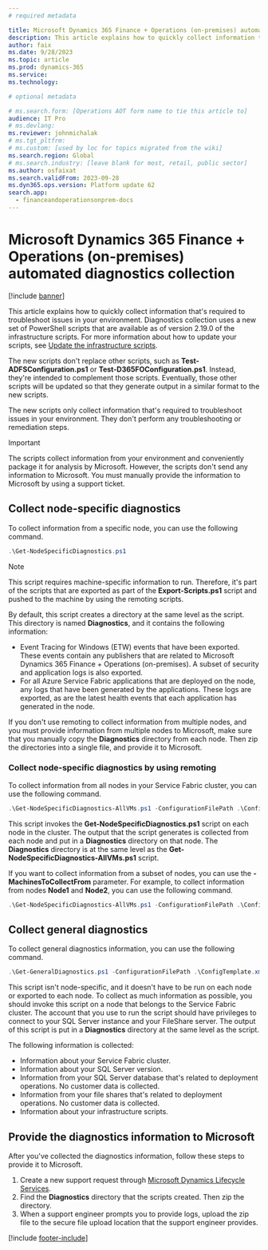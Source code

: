 ```yaml
---
# required metadata

title: Microsoft Dynamics 365 Finance + Operations (on-premises) automated diagnostics collection
description: This article explains how to quickly collect information that is required to troubleshoot issues in your environment.
author: faix
ms.date: 9/28/2023
ms.topic: article
ms.prod: dynamics-365 
ms.service:
ms.technology:

# optional metadata

# ms.search.form: [Operations AOT form name to tie this article to]
audience: IT Pro
# ms.devlang: 
ms.reviewer: johnmichalak
# ms.tgt_pltfrm: 
# ms.custom: [used by loc for topics migrated from the wiki]
ms.search.region: Global
# ms.search.industry: [leave blank for most, retail, public sector]
ms.author: osfaixat
ms.search.validFrom: 2023-09-28 
ms.dyn365.ops.version: Platform update 62
search.app:
  - financeandoperationsonprem-docs
---
```


# Microsoft Dynamics 365 Finance + Operations (on-premises) automated diagnostics collection

[!include [banner](../includes/banner.md)]

This article explains how to quickly collect information that's required to troubleshoot issues in your environment. Diagnostics collection uses a new set of PowerShell scripts that are available as of version 2.19.0 of the infrastructure scripts. For more information about how to update your scripts, see [Update the infrastructure scripts](obtain-infrascripts-onprem.md#update-the-infrastructure-scripts).

The new scripts don't replace other scripts, such as **Test-ADFSConfiguration.ps1** or **Test-D365FOConfiguration.ps1**. Instead, they're intended to complement those scripts. Eventually, those other scripts will be updated so that they generate output in a similar format to the new scripts.

The new scripts only collect information that's required to troubleshoot issues in your environment. They don't perform any troubleshooting or remediation steps.

> [!IMPORTANT]
> The scripts collect information from your environment and conveniently package it for analysis by Microsoft. However, the scripts don't send any information to Microsoft. You must manually provide the information to Microsoft by using a support ticket.

## Collect node-specific diagnostics

To collect information from a specific node, you can use the following command.

```powershell
.\Get-NodeSpecificDiagnostics.ps1
```

> [!NOTE]
> This script requires machine-specific information to run. Therefore, it's part of the scripts that are exported as part of the **Export-Scripts.ps1** script and pushed to the machine by using the remoting scripts.

By default, this script creates a directory at the same level as the script. This directory is named **Diagnostics**, and it contains the following information:

- Event Tracing for Windows (ETW) events that have been exported. These events contain any publishers that are related to Microsoft Dynamics 365 Finance + Operations (on-premises). A subset of security and application logs is also exported.
- For all Azure Service Fabric applications that are deployed on the node, any logs that have been generated by the applications. These logs are exported, as are the latest health events that each application has generated in the node.

If you don't use remoting to collect information from multiple nodes, and you must provide information from multiple nodes to Microsoft, make sure that you manually copy the **Diagnostics** directory from each node. Then zip the directories into a single file, and provide it to Microsoft.

### Collect node-specific diagnostics by using remoting

To collect information from all nodes in your Service Fabric cluster, you can use the following command.

```powershell
.\Get-NodeSpecificDiagnostics-AllVMs.ps1 -ConfigurationFilePath .\ConfigTemplate.xml
```

This script invokes the **Get-NodeSpecificDiagnostics.ps1** script on each node in the cluster. The output that the script generates is collected from each node and put in a **Diagnostics** directory on that node. The **Diagnostics** directory is at the same level as the **Get-NodeSpecificDiagnostics-AllVMs.ps1** script.

If you want to collect information from a subset of nodes, you can use the **-MachinesToCollectFrom** parameter. For example, to collect information from nodes **Node1** and **Node2**, you can use the following command.

```powershell
.\Get-NodeSpecificDiagnostics-AllVMs.ps1 -ConfigurationFilePath .\ConfigTemplate.xml -MachinesToCollectFrom @("Node1", "Node2")
```

## Collect general diagnostics

To collect general diagnostics information, you can use the following command.

```powershell
.\Get-GeneralDiagnostics.ps1 -ConfigurationFilePath .\ConfigTemplate.xml
```

This script isn't node-specific, and it doesn't have to be run on each node or exported to each node. To collect as much information as possible, you should invoke this script on a node that belongs to the Service Fabric cluster. The account that you use to run the script should have privileges to connect to your SQL Server instance and your FileShare server. The output of this script is put in a **Diagnostics** directory at the same level as the script.

The following information is collected:

- Information about your Service Fabric cluster.
- Information about your SQL Server version.
- Information from your SQL Server database that's related to deployment operations. No customer data is collected.
- Information from your file shares that's related to deployment operations. No customer data is collected.
- Information about your infrastructure scripts.

## Provide the diagnostics information to Microsoft

After you've collected the diagnostics information, follow these steps to provide it to Microsoft.

1. Create a new support request through [Microsoft Dynamics Lifecycle Services](https://lcs.dynamics.com/v2).
1. Find the **Diagnostics** directory that the scripts created. Then zip the directory.
1. When a support engineer prompts you to provide logs, upload the zip file to the secure file upload location that the support engineer provides.

[!include [footer-include](../../../includes/footer-banner.md)]
